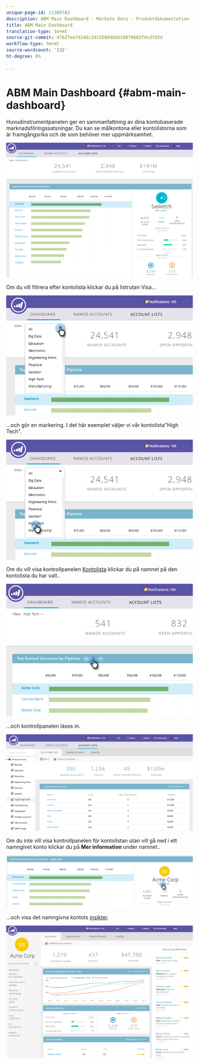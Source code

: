 ```yaml
---
unique-page-id: 11380783
description: ABM Main Dashboard - Marketo Docs - Produktdokumentation
title: ABM Main Dashboard
translation-type: tm+mt
source-git-commit: 47b2fee7d146c3dc558d4bbb10070683f4cdfd3d
workflow-type: tm+mt
source-wordcount: '131'
ht-degree: 0%

---
```



# ABM Main Dashboard {#abm-main-dashboard}

Huvudinstrumentpanelen ger en sammanfattning av dina kontobaserade marknadsföringssatsningar. Du kan se målkontona eller kontolistorna som är framgångsrika och de som behöver mer uppmärksamhet.

![](assets/one.png)

Om du vill filtrera efter kontolista klickar du på listrutan Visa...

![](assets/two.png)

...och gör en markering. I det här exemplet väljer vi vår kontolista&quot;High Tech&quot;.

![](assets/three.png)

Om du vill visa kontrollpanelen [Kontolista](http://docs.marketo.com/display/DOCS/Account+List+Insights#AccountListInsights-AccountListDashboard) klickar du på namnet på den kontolista du har valt..

![](assets/four.png)

...och kontrollpanelen läses in.

![](assets/five.png)

Om du inte vill visa kontrollpanelen för kontolistan utan vill gå ned i ett namngivet konto klickar du på **Mer information** under namnet..

![](assets/six.png)

...och visa det namngivna kontots [insikter](http://docs.marketo.com/display/DOCS/Named+Account+Insights).

![](assets/seven.png)

